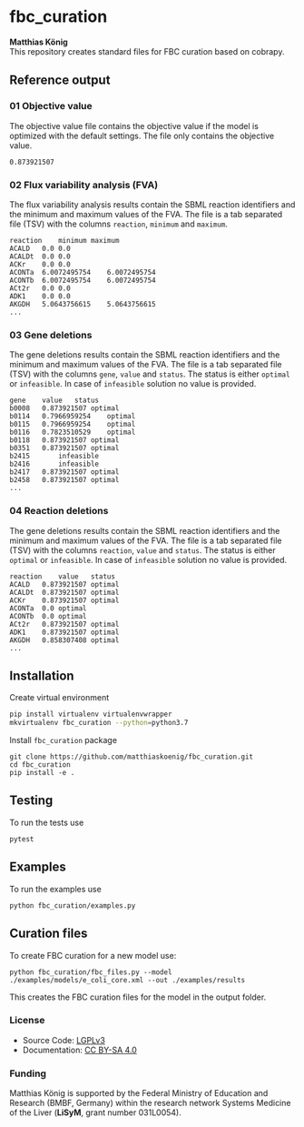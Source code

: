 # fbc_curation
<b>Matthias König</b>  
This repository creates standard files for FBC curation based on cobrapy.

## Reference output
### 01 Objective value
The objective value file contains the objective value if the model is optimized with the default settings. The file only contains the objective value.
```
0.873921507
```

### 02 Flux variability analysis (FVA)
The flux variability analysis results contain the SBML reaction identifiers and the minimum and maximum values of the FVA. The file is a tab separated file (TSV) with the columns `reaction`, `minimum` and `maximum`.
```
reaction	minimum	maximum
ACALD	0.0	0.0
ACALDt	0.0	0.0
ACKr	0.0	0.0
ACONTa	6.0072495754	6.0072495754
ACONTb	6.0072495754	6.0072495754
ACt2r	0.0	0.0
ADK1	0.0	0.0
AKGDH	5.0643756615	5.0643756615
...
```

### 03 Gene deletions 
The gene deletions results contain the SBML reaction identifiers and the minimum and maximum values of the FVA. The file is a tab separated file (TSV) with the columns `gene`, `value` and `status`. The status is either `optimal` or `infeasible`. In case of `infeasible` solution no value is provided.
```
gene	value	status
b0008	0.873921507	optimal
b0114	0.7966959254	optimal
b0115	0.7966959254	optimal
b0116	0.7823510529	optimal
b0118	0.873921507	optimal
b0351	0.873921507	optimal
b2415		infeasible
b2416		infeasible
b2417	0.873921507	optimal
b2458	0.873921507	optimal
...
```

### 04 Reaction deletions 
The gene deletions results contain the SBML reaction identifiers and the minimum and maximum values of the FVA. The file is a tab separated file (TSV) with the columns `reaction`, `value` and `status`. The status is either `optimal` or `infeasible`. In case of `infeasible` solution no value is provided.
```
reaction	value	status
ACALD	0.873921507	optimal
ACALDt	0.873921507	optimal
ACKr	0.873921507	optimal
ACONTa	0.0	optimal
ACONTb	0.0	optimal
ACt2r	0.873921507	optimal
ADK1	0.873921507	optimal
AKGDH	0.858307408	optimal
...
```

## Installation

Create virtual environment
```bash
pip install virtualenv virtualenvwrapper
mkvirtualenv fbc_curation --python=python3.7
```

Install `fbc_curation` package
```
git clone https://github.com/matthiaskoenig/fbc_curation.git
cd fbc_curation
pip install -e .
```

## Testing
To run the tests use
```
pytest
```

## Examples
To run the examples use
```
python fbc_curation/examples.py
```

## Curation files
To create FBC curation for a new model use:
```
python fbc_curation/fbc_files.py --model ./examples/models/e_coli_core.xml --out ./examples/results 
```
This creates the FBC curation files for the model in the output folder.

### License
* Source Code: [LGPLv3](http://opensource.org/licenses/LGPL-3.0)
* Documentation: [CC BY-SA 4.0](http://creativecommons.org/licenses/by-sa/4.0/)

### Funding
Matthias König is supported by the Federal Ministry of Education and Research (BMBF, Germany)
within the research network Systems Medicine of the Liver (**LiSyM**, grant number 031L0054).

